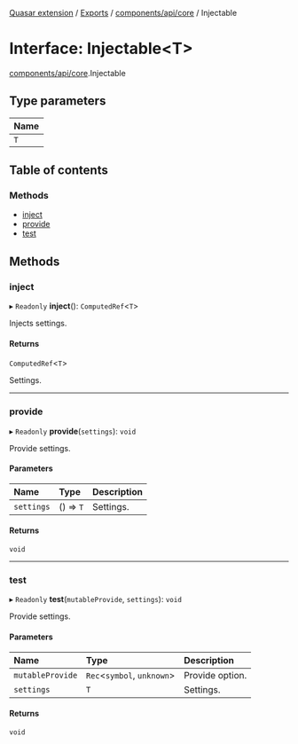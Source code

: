 [Quasar extension](../index.md) / [Exports](../modules.md) / [components/api/core](../modules/components_api_core.md) / Injectable

# Interface: Injectable<T\>

[components/api/core](../modules/components_api_core.md).Injectable

## Type parameters

| Name |
| :------ |
| `T` |

## Table of contents

### Methods

- [inject](components_api_core.Injectable.md#inject)
- [provide](components_api_core.Injectable.md#provide)
- [test](components_api_core.Injectable.md#test)

## Methods

### inject

▸ `Readonly` **inject**(): `ComputedRef`<`T`\>

Injects settings.

#### Returns

`ComputedRef`<`T`\>

Settings.

___

### provide

▸ `Readonly` **provide**(`settings`): `void`

Provide settings.

#### Parameters

| Name | Type | Description |
| :------ | :------ | :------ |
| `settings` | () => `T` | Settings. |

#### Returns

`void`

___

### test

▸ `Readonly` **test**(`mutableProvide`, `settings`): `void`

Provide settings.

#### Parameters

| Name | Type | Description |
| :------ | :------ | :------ |
| `mutableProvide` | `Rec`<`symbol`, `unknown`\> | Provide option. |
| `settings` | `T` | Settings. |

#### Returns

`void`
